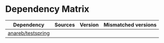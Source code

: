 # Dependency Matrix

Dependency | Sources | Version | Mismatched versions
---------- | ------- | ------- | -------------------
[anareb/testspring](https://github.com/anareb/testspring.git) |  | []() | 
